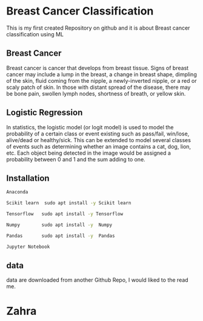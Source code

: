 # Breast Cancer Classification
This is my first created Repository on github and it is about Breast cancer classification using ML

## Breast Cancer 

Breast cancer is cancer that develops from breast tissue. Signs of breast cancer may include a lump in the breast, a change in breast shape, dimpling of the skin, fluid coming from the nipple, a newly-inverted nipple, or a red or scaly patch of skin. In those with distant spread of the disease, there may be bone pain, swollen lymph nodes, shortness of breath, or yellow skin.

## Logistic Regression 
In statistics, the logistic model (or logit model) is used to model the probability of a certain class or event existing such as pass/fail, win/lose, alive/dead or healthy/sick. This can be extended to model several classes of events such as determining whether an image contains a cat, dog, lion, etc. Each object being detected in the image would be assigned a probability between 0 and 1 and the sum adding to one.

## Installation 
```bash 
Anaconda
```


```bash 
Scikit learn  sudo apt install -y Scikit learn 
```


```bash 
Tensorflow   sudo apt install -y Tensorflow 
```


```bash 
Numpy        sudo apt install -y  Numpy 
```


```bash
Pandas       sudo apt install -y  Pandas    
```
 

```bash
Jupyter Notebook 
```
## data 
data are downloaded from another Github Repo, I would liked to the read me.

# Zahra
